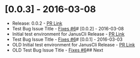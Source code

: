 # [0.0.3] - 2016-03-08
- Release: 0.0.2 - [PR Link](https://github.com/thebeansgroup/januscli/pull/8)
 - Test Bug Issue Title - [Fixes #6](https://github.com/thebeansgroup/januscli/issues/6)# [0.0.2] - 2016-03-08
- Initial test environment for JanusCli Release - [PR Link](https://github.com/thebeansgroup/januscli/pull/7)
 - Test Bug Issue Title - [Fixes #6](https://github.com/thebeansgroup/januscli/issues/6)# [0.0.1] - 2016-03-03
- OLD Initial test environment for JanusCli Release - [PR Link](https://github.com/thebeansgroup/januscli/pull/7)
 - OLD Test Bug Issue Title - [Fixes #6](https://github.com/thebeansgroup/januscli/issues/6)## Next

